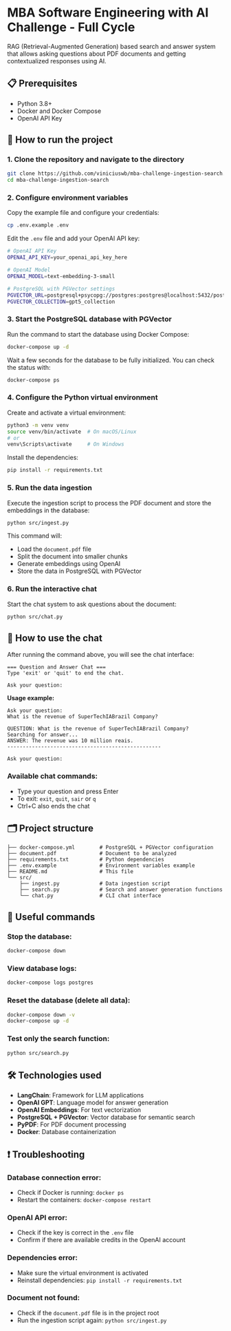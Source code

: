 # MBA Software Engineering with AI Challenge - Full Cycle

RAG (Retrieval-Augmented Generation) based search and answer system that allows asking questions about PDF documents and getting contextualized responses using AI.

## 📋 Prerequisites

- Python 3.8+
- Docker and Docker Compose
- OpenAI API Key

## 🚀 How to run the project

### 1. Clone the repository and navigate to the directory

```bash
git clone https://github.com/viniciuswb/mba-challenge-ingestion-search.git
cd mba-challenge-ingestion-search
```

### 2. Configure environment variables

Copy the example file and configure your credentials:

```bash
cp .env.example .env
```

Edit the `.env` file and add your OpenAI API key:

```bash
# OpenAI API Key
OPENAI_API_KEY=your_openai_api_key_here

# OpenAI Model
OPENAI_MODEL=text-embedding-3-small

# PostgreSQL with PGVector settings
PGVECTOR_URL=postgresql+psycopg://postgres:postgres@localhost:5432/postgres
PGVECTOR_COLLECTION=gpt5_collection
```

### 3. Start the PostgreSQL database with PGVector

Run the command to start the database using Docker Compose:

```bash
docker-compose up -d
```

Wait a few seconds for the database to be fully initialized. You can check the status with:

```bash
docker-compose ps
```

### 4. Configure the Python virtual environment

Create and activate a virtual environment:

```bash
python3 -m venv venv
source venv/bin/activate  # On macOS/Linux
# or
venv\Scripts\activate     # On Windows
```

Install the dependencies:

```bash
pip install -r requirements.txt
```

### 5. Run the data ingestion

Execute the ingestion script to process the PDF document and store the embeddings in the database:

```bash
python src/ingest.py
```

This command will:
- Load the `document.pdf` file
- Split the document into smaller chunks
- Generate embeddings using OpenAI
- Store the data in PostgreSQL with PGVector

### 6. Run the interactive chat

Start the chat system to ask questions about the document:

```bash
python src/chat.py
```

## 💬 How to use the chat

After running the command above, you will see the chat interface:

```
=== Question and Answer Chat ===
Type 'exit' or 'quit' to end the chat.

Ask your question:
```

**Usage example:**

```
Ask your question:
What is the revenue of SuperTechIABrazil Company?

QUESTION: What is the revenue of SuperTechIABrazil Company?
Searching for answer...
ANSWER: The revenue was 10 million reais.
--------------------------------------------------

Ask your question:
```

### Available chat commands:
- Type your question and press Enter
- To exit: `exit`, `quit`, `sair` or `q`
- Ctrl+C also ends the chat

## 🗂️ Project structure

```
├── docker-compose.yml        # PostgreSQL + PGVector configuration
├── document.pdf              # Document to be analyzed
├── requirements.txt          # Python dependencies
├── .env.example              # Environment variables example
├── README.md                 # This file
└── src/
    ├── ingest.py             # Data ingestion script
    ├── search.py             # Search and answer generation functions
    └── chat.py               # CLI chat interface
```

## 🔧 Useful commands

### Stop the database:
```bash
docker-compose down
```

### View database logs:
```bash
docker-compose logs postgres
```

### Reset the database (delete all data):
```bash
docker-compose down -v
docker-compose up -d
```

### Test only the search function:
```bash
python src/search.py
```

## 🛠️ Technologies used

- **LangChain**: Framework for LLM applications
- **OpenAI GPT**: Language model for answer generation
- **OpenAI Embeddings**: For text vectorization
- **PostgreSQL + PGVector**: Vector database for semantic search
- **PyPDF**: For PDF document processing
- **Docker**: Database containerization

## ❗ Troubleshooting

### Database connection error:
- Check if Docker is running: `docker ps`
- Restart the containers: `docker-compose restart`

### OpenAI API error:
- Check if the key is correct in the `.env` file
- Confirm if there are available credits in the OpenAI account

### Dependencies error:
- Make sure the virtual environment is activated
- Reinstall dependencies: `pip install -r requirements.txt`

### Document not found:
- Check if the `document.pdf` file is in the project root
- Run the ingestion script again: `python src/ingest.py`